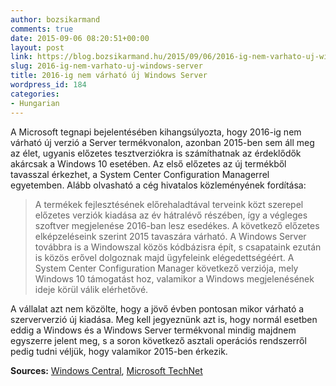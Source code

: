```yaml
---
author: bozsikarmand
comments: true
date: 2015-09-06 08:20:51+00:00
layout: post
link: https://blog.bozsikarmand.hu/2015/09/06/2016-ig-nem-varhato-uj-windows-server/
slug: 2016-ig-nem-varhato-uj-windows-server
title: 2016-ig nem várható új Windows Server
wordpress_id: 184
categories:
- Hungarian
---
```


A Microsoft tegnapi bejelentésében kihangsúlyozta, hogy 2016-ig nem várható új verzió a Server termékvonalon, azonban 2015-ben sem áll meg az élet, ugyanis előzetes tesztverziókra is számíthatnak az érdeklődők akárcsak a Windows 10 esetében. Az első előzetes az új termékből tavasszal érkezhet, a System Center Configuration Managerrel egyetemben. Alább olvasható a cég hivatalos közleményének fordítása:


<blockquote>A termékek fejlesztésének előrehaladtával terveink közt szerepel előzetes verziók kiadása az év hátralévő részében, így a végleges szoftver megjelenése 2016-ban lesz esedékes. A következő előzetes elképzeléseink szerint 2015 tavaszára várható. A Windows Server továbbra is a Windowszal közös kódbázisra épít, s csapataink ezután is közös erővel dolgoznak majd ügyfeleink elégedettségéért. A System Center Configuration Manager következő verziója, mely Windows 10 támogatást hoz, valamikor a Windows megjelenésének ideje körül válik elérhetővé.</blockquote>


A vállalat azt nem közölte, hogy a jövő évben pontosan mikor várható a szerververzió új kiadása. Meg kell jegyeznünk azt is, hogy normál esetben eddig a Windows és a Windows Server termékvonal mindig majdnem egyszerre jelent meg, s a soron következő asztali operációs rendszerről pedig tudni véljük, hogy valamikor 2015-ben érkezik.

__Sources:__ [Windows Central](http://www.windowscentral.com/next-version-windows-server-wont-launch-until-2016), [Microsoft TechNet](http://blogs.technet.com/b/server-cloud/archive/2015/01/30/windows-server-and-system-center-roadmap-update.aspx)